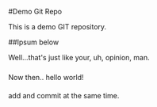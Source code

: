 #Demo Git Repo

This is a demo GIT repository.

##Ipsum below

Well...that's just like your, uh, opinion, man.

###
Now then..
hello world!

####
add and commit at the same time.
